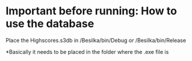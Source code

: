 # Important before running: How to use the database
Place the Highscores.s3db in /Besilka/bin/Debug or /Besilka/bin/Release

*Basically it needs to be placed in the folder where the .exe file is


